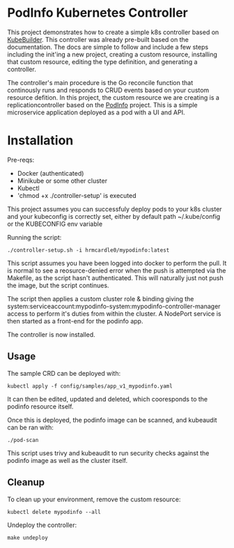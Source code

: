 # PodInfo Kubernetes Controller 

This project demonstrates how to create a simple k8s controller based on [KubeBuilder](https://github.com/kubernetes-sigs/kubebuilder). This controller was already pre-built based on the documentation. 
The docs are simple to follow and include a few steps including the init'ing a new project, creating a custom resource, installing that custom resource, editing the type definition, and generating a controller.

The controller's main procedure is the Go reconcile function that continously runs and responds to CRUD events based on your custom resource defition. In this project, the custom resource we are creating
is a replicationcontroller based on the [PodInfo](https://github.com/stefanprodan/podinfo) project. This is a simple microservice application deployed as a pod with a UI and API.

# Installation

Pre-reqs:
- Docker (authenticated)
- Minikube or some other cluster
- Kubectl
- 'chmod +x ./controller-setup' is executed

This project assumes you can successfuly deploy pods to your k8s cluster and your kubeconfig is correctly set, either by default path ~/.kube/config or the KUBECONFIG env variable

Running the script:

`./controller-setup.sh -i hrmcardle0/mypodinfo:latest`

This script assumes you have been logged into docker to perform the pull. It is normal to see a reosurce-denied error when the push is attempted via the Makefile, as the script hasn't authenticated. 
This will naturally just not push the image, but the script continues. 

The script then applies a custom cluster role & binding giving the system:serviceaccount:mypodinfo-system:mypodinfo-controller-manager access to perform it's duties from within the cluster.
A NodePort service is then started as a front-end for the podinfo app.

The controller is now installed. 

## Usage

The sample CRD can be deployed with:

`kubectl apply -f config/samples/app_v1_mypodinfo.yaml`

It can then be edited, updated and deleted, which cooresponds to the podinfo resource itself.

Once this is deployed, the podinfo image can be scanned, and kubeaudit can be ran with:

`./pod-scan`

This script uses trivy and kubeaudit to run security checks against the podinfo image as well as the cluster itself.

## Cleanup

To clean up your environment, remove the custom resource:

`kubectl delete mypodinfo --all`

Undeploy the controller:

`make undeploy`
